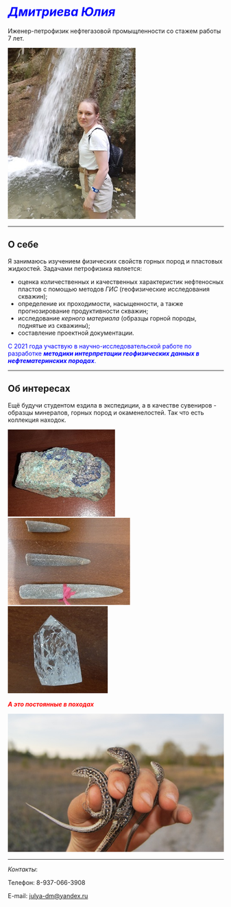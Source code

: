 # ***<span style="color:blue">Дмитриева Юлия</span>***

Иженер-петрофизик нефтегазовой промыщленности со стажем работы 7 лет.

![](/img/20220720_102414.jpg)

---
## О себе

Я занимаюсь изучением физических свойств горных пород и пластовых жидкостей. Задачами петрофизика является:
- оценка количественных и качественных характеристик нефтеносных пластов с помощью методов *ГИС* (геофизические исследования скважин);
- определение их проходимости, насыщенности, а также прогнозирование продуктивности скважин;
- исследование *керного материала* (образцы горной породы, поднятые из скважины);
- составление проектной документации.  

<span style="color:blue">С 2021 года участвую в научно-исследовательской работе по разработке ***методики интерпретации геофизических данных в нефтематеринских породах***.</span>

---

## Об интересах

Ещё будучи студентом ездила в экспедиции, а в качестве сувениров - образцы минералов, горных пород и окаменелостей. Так что есть коллекция находок.

![](/img/20231205_214538.jpg)
![](/img/20231205_214445.jpg)
![](/img/20231205_213857.jpg)


***<span style="color:red">А это постоянные в походах</span>*** 

![](/img/DSC_1235.jpg)

---
*Контакты*:

Телефон: 8-937-066-3908

E-mail: julya-dm@yandex.ru